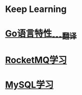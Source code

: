 # Keep Learning

# [Go语言特性<sub>---翻译</sub>](Go-Language-Specification/README.md)

# [RocketMQ学习](RocketMQ/RocketMQ.md)

# [MySQL学习](MySQL/MySQL.md)

